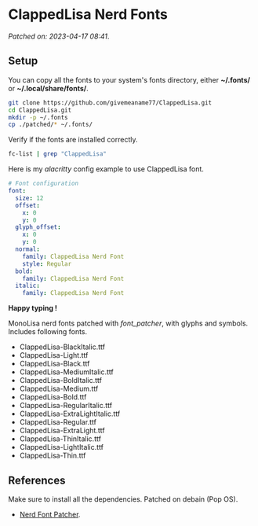 # ClappedLisa Nerd Fonts

_Patched on: 2023-04-17 08:41_.

## Setup

You can copy all the fonts to your system's fonts directory, either **~/.fonts/** or **~/.local/share/fonts/**.

```sh
git clone https://github.com/givemeaname77/ClappedLisa.git
cd ClappedLisa.git
mkdir -p ~/.fonts
cp ./patched/* ~/.fonts/
```

Verify if the fonts are installed correctly.

```sh
fc-list | grep "ClappedLisa"
```

Here is my *alacritty* config example to use ClappedLisa font.

```yaml
# Font configuration
font:
  size: 12
  offset:
    x: 0
    y: 0
  glyph_offset:
    x: 0
    y: 0
  normal:
    family: ClappedLisa Nerd Font
    style: Regular
  bold:
    family: ClappedLisa Nerd Font
  italic:
    family: ClappedLisa Nerd Font

```

**Happy typing !**

MonoLisa nerd fonts patched with _font_patcher_, with glyphs and symbols. Includes following fonts.

- ClappedLisa-BlackItalic.ttf
- ClappedLisa-Light.ttf
- ClappedLisa-Black.ttf
- ClappedLisa-MediumItalic.ttf
- ClappedLisa-BoldItalic.ttf
- ClappedLisa-Medium.ttf
- ClappedLisa-Bold.ttf
- ClappedLisa-RegularItalic.ttf
- ClappedLisa-ExtraLightItalic.ttf
- ClappedLisa-Regular.ttf
- ClappedLisa-ExtraLight.ttf
- ClappedLisa-ThinItalic.ttf
- ClappedLisa-LightItalic.ttf
- ClappedLisa-Thin.ttf

## References

Make sure to install all the dependencies. Patched on debain (Pop OS).

- [Nerd Font Patcher](https://github.com/ryanoasis/nerd-fonts#font-patcher).
